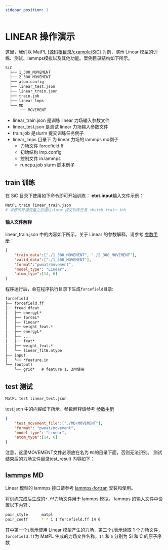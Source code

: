 ```yaml
---
sidebar_position: 1
---
```

# LINEAR 操作演示

这里，我们以 MatPL [[源码根目录/example/SiC]](https://github.com/LonxunQuantum/MatPL/blob/master/example/SiC/) 为例，演示 Linear 模型的训练、测试、lammps模拟以及其他功能。案例目录结构如下所示。

```txt
SiC
  ├── 1_300_MOVEMENT
  ├── 2_300_MOVEMENT
  ├── atom.config
  ├── linear_test.json
  ├── linear_train.json
  ├── train.job
  ├── linear_lmps
  └── MD
      └── MOVEMENT
```
- linear_train.json 是训练 linear 力场输入参数文件
- linear_test.json 是测试 linear 力场输入参数文件
- train.job 是slurm 提交训练任务例子
- linear_lmps 目录下 为 linear 力场的 lammps md例子
  - 力场文件 forcefield.ff
  - 初始结构 lmp.config 
  - 控制文件 in.lammps
  - runcpu.job slurm 脚本例子

## train 训练

在 SiC 目录下使用如下命令即可开始训练：
**etot.input**输入文件示例：

``` bash
MatPL train linear_train.json
# 或修改环境变量之后通过slurm 提交训练任务 sbatch train.job
```

#### 输入文件解释
linear_train.json 中的内容如下所示，关于 Linear 的参数解释，请参考 [参数手册](../../Parameter%20details.md#nn-model)：
```json
{   
    "train_data":["./1_300_MOVEMENT", "./2_300_MOVEMENT"],
    "valid_data":["./1_300_MOVEMENT"],
    "format":"pwmat/movement",
    "model_type": "Linear",
    "atom_type":[14, 6]
}
```
程序运行后，会在程序执行目录下生成`forcefield`目录:

```txt
forcefield
├── forcefield.ff
├── fread_dfeat            
│   ├── energyL*           
│   ├── forceL*            
│   ├── linear*            
│   ├── weight_feat.*      
│   ├── energyL*           
│   ├── ...           
│   ├── feat*          
│   ├── weight_feat.*          
│   └── linear_fitB.ntype     
├── input          
│   └── *feature.in     
└── (output)                     
    └── grid*   # feature 1, 2时使用

```

## test 测试 
``` bash
MatPL test linear_test.json
```
test.json 中的内容如下所示，参数解释请参考 [参数手册](../../Parameter%20details.md)

```json
{   
    "test_movement_file":["./MD/MOVEMENT"],
    "format": "pwmat/movement",
    "model_type": "Linear",
    "atom_type":[14, 6]
}
```
注意，这里MOVEMENT文件必须放在名为 `MD`的目录下面，否则无法识别。
测试结束后的力场文件目录test_result 内容如下：

## lammps MD

Linear 模型的 lammps 接口请参考 [lammps-fortran](https://github.com/LonxunQuantum/lammps-MatPL/blob/fortran/README.md) 安装和使用。

将训练完成后生成的`*.ff`力场文件用于 lammps 模拟。 lammps 的输入文件中设置以下内容：

```bash
pair_style      matpl
pair_coeff      * * 1 1 forcefield.ff 14 6
```
其中第一个`1`表示使用 Linear 模型产生的力场，第二个`1`表示读取 1 个力场文件，`forcefield.ff`为 MatPL 生成的力场文件名称，`14` 和 `6` 分别为 Si 和 C 的原子序数